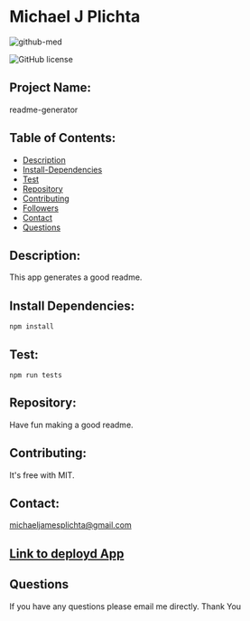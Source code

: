 
# Michael J Plichta

![github-med](https://avatars2.githubusercontent.com/u/58678985?s=460&v=4)
 
![GitHub license](https://img.shields.io/badge/license-MIT-blue.svg)

## Project Name: 
 readme-generator

## Table of Contents:
- [Description](#Description)
- [Install-Dependencies](#Install-Dependencies)
- [Test](#Test)
- [Repository](#Repository)
- [Contributing](#Contributing)
- [Followers](#Followers)
- [Contact](#Contact)
- [Questions](#Questions)

## Description: 
 This app generates a good readme. 

## Install Dependencies: 
`npm install`

## Test: 
`npm run tests`

## Repository: 
 Have fun making a good readme. 

## Contributing: 
 It's free with MIT.

## Contact: 
 michaeljamesplichta@gmail.com

## [Link to deployd App](https://mekaleka.github.io/readme-generator/)

## Questions
If you have any questions please email me directly. Thank You 

